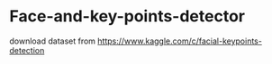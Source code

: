# Face-and-key-points-detector
download dataset from https://www.kaggle.com/c/facial-keypoints-detection
